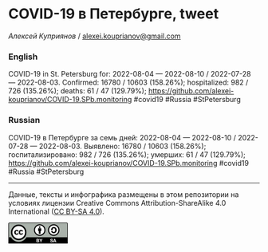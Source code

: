 COVID-19 в Петербурге, tweet
============================

*Алексей Куприянов* /
<a href="mailto:alexei.kouprianov@gmail.com" class="email">alexei.kouprianov@gmail.com</a>

### English

COVID-19 in St. Petersburg for: 2022-08-04 — 2022-08-10 / 2022-07-28 —
2022-08-03. Сonfirmed: 16780 / 10603 (158.26%); hospitalized: 982 / 726
(135.26%); deaths: 61 / 47 (129.79%);
<a href="https://github.com/alexei-kouprianov/COVID-19.SPb.monitoring" class="uri">https://github.com/alexei-kouprianov/COVID-19.SPb.monitoring</a>
\#covid19 \#Russia \#StPetersburg

### Russian

COVID-19 в Петербурге за семь дней: 2022-08-04 — 2022-08-10 / 2022-07-28
— 2022-08-03. Выявлено: 16780 / 10603 (158.26%); госпитализировано: 982
/ 726 (135.26%); умерших: 61 / 47 (129.79%);
<a href="https://github.com/alexei-kouprianov/COVID-19.SPb.monitoring" class="uri">https://github.com/alexei-kouprianov/COVID-19.SPb.monitoring</a>
\#covid19 \#Russia \#StPetersburg

------------------------------------------------------------------------

Данные, тексты и инфографика размещены в этом репозитории на условиях
лицензии Creative Commons Attribution-ShareAlike 4.0 International ([CC
BY-SA 4.0](https://creativecommons.org/licenses/by-sa/4.0/)).

![](../misc/CC-BY-SA-icon.png "CC-BY-SA")

